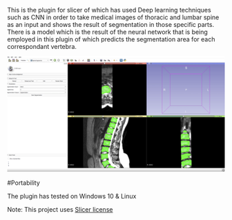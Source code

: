 
This is the plugin for slicer of which has used Deep learning techniques such as CNN in order to take medical images of thoracic and lumbar spine as an input and shows the result of segmentation in those specific parts. 
There is a model which is the result of the neural network that is being employed in this plugin of which predicts the segmentation area for each correspondant vertebra. 

![segmentation](https://github.com/ashide/SlicerDeepSpinalSegmentor/blob/master/images/img-1.png?raw=true)


#Portability

The plugin has tested on Windows 10 & Linux 


Note: This project uses [Slicer license](https://github.com/Slicer/Slicer/blob/master/License.txt)
